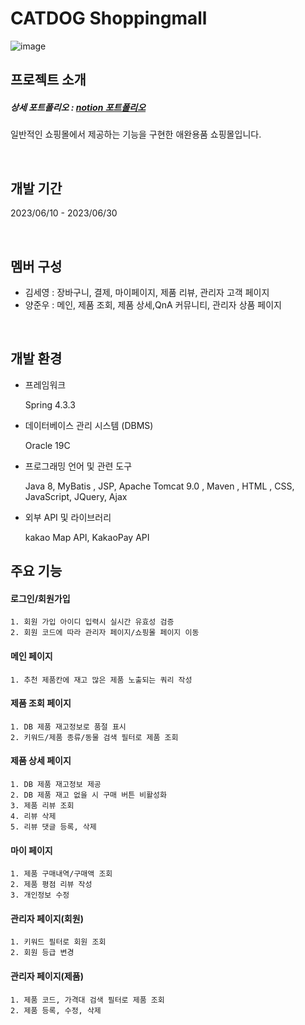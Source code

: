 # CATDOG Shoppingmall

![image](https://github.com/fireChild9589/shoppingmall/assets/131581968/9f355006-1028-4116-a292-58a2cac8a99a)




## 프로젝트 소개
##### 상세 포트폴리오 : [notion 포트폴리오](https://www.notion.so/CATDOG-0a06084f4d9a4bb1be13afe1ba571e88)
일반적인 쇼핑몰에서 제공하는 기능을 구현한 애완용품 쇼핑몰입니다.

<br>

## 개발 기간
2023/06/10 - 2023/06/30

<br>

## 멤버 구성
- 김세영 : 장바구니, 결제, 마이페이지, 제품 리뷰, 관리자 고객 페이지
- 양준우 : 메인, 제품 조회, 제품 상세,QnA 커뮤니티, 관리자 상품 페이지

<br>

## 개발 환경
- 프레임워크
   
    Spring 4.3.3


- 데이터베이스 관리 시스템 (DBMS)

  
    Oracle 19C

- 프로그래밍 언어 및 관련 도구

  
    Java 8, MyBatis , JSP, Apache Tomcat 9.0 , Maven , HTML , CSS, JavaScript, JQuery, Ajax

- 외부 API 및 라이브러리

  
   kakao Map API, KakaoPay API




## 주요 기능


#### 로그인/회원가입


    1. 회원 가입 아이디 입력시 실시간 유효성 검증
    2. 회원 코드에 따라 관리자 페이지/쇼핑몰 페이지 이동


#### 메인 페이지


    1. 추천 제품칸에 재고 많은 제품 노출되는 쿼리 작성


#### 제품 조회 페이지


    1. DB 제품 재고정보로 품절 표시
    2. 키워드/제품 종류/동물 검색 필터로 제품 조회


#### 제품 상세 페이지


    1. DB 제품 재고정보 제공
    2. DB 제품 재고 없을 시 구매 버튼 비활성화
    3. 제품 리뷰 조회
    4. 리뷰 삭제
    5. 리뷰 댓글 등록, 삭제


#### 마이 페이지


    1. 제품 구매내역/구매액 조회
    2. 제품 평점 리뷰 작성
    3. 개인정보 수정

    
#### 관리자 페이지(회원)


    1. 키워드 필터로 회원 조회
    2. 회원 등급 변경


#### 관리자 페이지(제품)


    1. 제품 코드, 가격대 검색 필터로 제품 조회
    2. 제품 등록, 수정, 삭제


<br>
